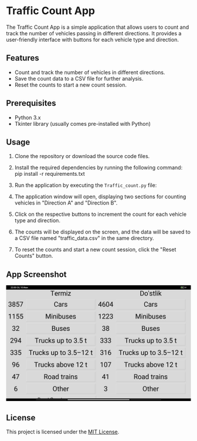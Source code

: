 # Traffic Count App

The Traffic Count App is a simple application that allows users to count and track the number of vehicles passing in different directions. It provides a user-friendly interface with buttons for each vehicle type and direction.

## Features

- Count and track the number of vehicles in different directions.
- Save the count data to a CSV file for further analysis.
- Reset the counts to start a new count session.

## Prerequisites

- Python 3.x
- Tkinter library (usually comes pre-installed with Python)

## Usage

1. Clone the repository or download the source code files.
2. Install the required dependencies by running the following command:
pip install -r requirements.txt

3. Run the application by executing the `Traffic_count.py` file:


4. The application window will open, displaying two sections for counting vehicles in "Direction A" and "Direction B".
5. Click on the respective buttons to increment the count for each vehicle type and direction.
6. The counts will be displayed on the screen, and the data will be saved to a CSV file named "traffic_data.csv" in the same directory.
7. To reset the counts and start a new count session, click the "Reset Counts" button.

## App Screenshot

![App Screenshot](app_screenshot.png)

## License

This project is licensed under the [MIT License](LICENSE).

